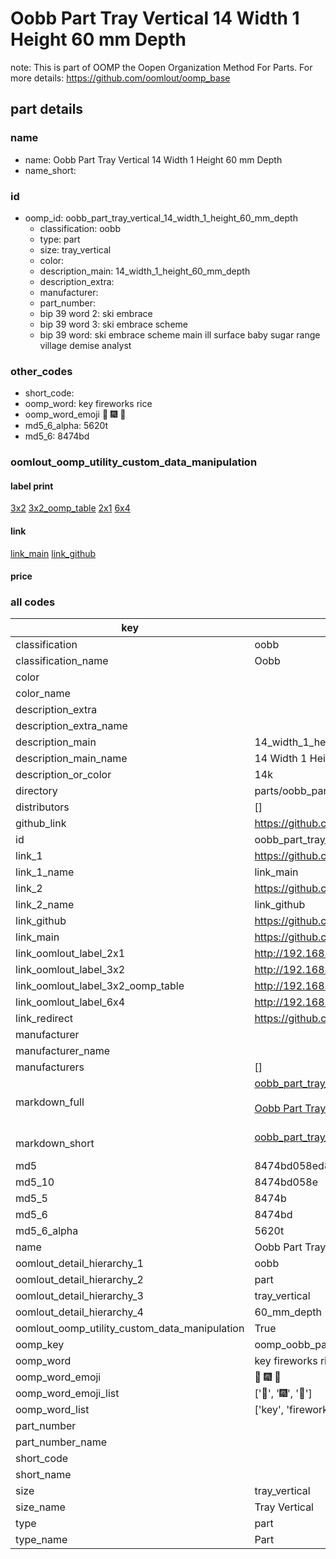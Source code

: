 # Oobb Part Tray Vertical 14 Width 1 Height 60 mm Depth  

note: This is part of OOMP the Oopen Organization Method For Parts. For more details: https://github.com/oomlout/oomp_base

##  part details
  







### name
* name: Oobb Part Tray Vertical 14 Width 1 Height 60 mm Depth
* name_short: 
### id
* oomp_id: oobb_part_tray_vertical_14_width_1_height_60_mm_depth
  * classification: oobb
  * type: part
  * size: tray_vertical
  * color: 
  * description_main: 14_width_1_height_60_mm_depth
  * description_extra: 
  * manufacturer: 
  * part_number: 
  * bip 39 word 2: ski embrace
  * bip 39 word 3: ski embrace scheme
  * bip 39 word: ski embrace scheme main ill surface baby sugar range village demise analyst

### other_codes
* short_code: 
* oomp_word: key fireworks rice
* oomp_word_emoji :key: :fireworks: :rice:
* md5_6_alpha: 5620t
* md5_6: 8474bd






### oomlout_oomp_utility_custom_data_manipulation
#### label print
[3x2](http://192.168.1.245:1112/?label=oomp%205620t)
[3x2_oomp_table](http://192.168.1.108:1112/?label=oomp%205620t)
[2x1](http://192.168.1.242:1112/?label=oomp%205620t)
[6x4](http://192.168.1.55:1112/?label=oomp%205620t)    

#### link

[link_main](https://github.com/oomlout/oomlout_oomp_version_1_messy/tree/main/parts/oobb_part_tray_vertical_14_width_1_height_60_mm_depth) [link_github](https://github.com/oomlout/oomlout_oomp_version_1_messy/tree/main/parts/oobb_part_tray_vertical_14_width_1_height_60_mm_depth)                             

#### price







### all codes 
| key | value |  
| --- | --- |  
| classification | oobb |  
| classification_name | Oobb |  
| color |  |  
| color_name |  |  
| description_extra |  |  
| description_extra_name |  |  
| description_main | 14_width_1_height_60_mm_depth |  
| description_main_name | 14 Width 1 Height 60 mm Depth |  
| description_or_color | 14k |  
| directory | parts/oobb_part_tray_vertical_14_width_1_height_60_mm_depth |  
| distributors | [] |  
| github_link | https://github.com/oomlout/oomlout_oomp_part_src/tree/main/parts/oobb_part_tray_vertical_14_width_1_height_60_mm_depth |  
| id | oobb_part_tray_vertical_14_width_1_height_60_mm_depth |  
| link_1 | https://github.com/oomlout/oomlout_oomp_version_1_messy/tree/main/parts/oobb_part_tray_vertical_14_width_1_height_60_mm_depth |  
| link_1_name | link_main |  
| link_2 | https://github.com/oomlout/oomlout_oomp_version_1_messy/tree/main/parts/oobb_part_tray_vertical_14_width_1_height_60_mm_depth |  
| link_2_name | link_github |  
| link_github | https://github.com/oomlout/oomlout_oomp_version_1_messy/tree/main/parts/oobb_part_tray_vertical_14_width_1_height_60_mm_depth |  
| link_main | https://github.com/oomlout/oomlout_oomp_version_1_messy/tree/main/parts/oobb_part_tray_vertical_14_width_1_height_60_mm_depth |  
| link_oomlout_label_2x1 | http://192.168.1.242:1112/?label=oomp%205620t |  
| link_oomlout_label_3x2 | http://192.168.1.245:1112/?label=oomp%205620t |  
| link_oomlout_label_3x2_oomp_table | http://192.168.1.108:1112/?label=oomp%205620t |  
| link_oomlout_label_6x4 | http://192.168.1.55:1112/?label=oomp%205620t |  
| link_redirect | https://github.com/oomlout/oomlout_oomp_version_1_messy/tree/main/parts/oobb_part_tray_vertical_14_width_1_height_60_mm_depth |  
| manufacturer |  |  
| manufacturer_name |  |  
| manufacturers | [] |  
| markdown_full | [oobb_part_tray_vertical_14_width_1_height_60_mm_depth](none)<br>[](none)<br>[Oobb Part Tray Vertical 14 Width 1 Height 60 Mm Depth](none)<br><br> |  
| markdown_short | [oobb_part_tray_vertical_14_width_1_height_60_mm_depth](none)<br><br> |  
| md5 | 8474bd058ed8c22368b8786581522652 |  
| md5_10 | 8474bd058e |  
| md5_5 | 8474b |  
| md5_6 | 8474bd |  
| md5_6_alpha | 5620t |  
| name | Oobb Part Tray Vertical 14 Width 1 Height 60 mm Depth |  
| oomlout_detail_hierarchy_1 | oobb |  
| oomlout_detail_hierarchy_2 | part |  
| oomlout_detail_hierarchy_3 | tray_vertical |  
| oomlout_detail_hierarchy_4 | 60_mm_depth |  
| oomlout_oomp_utility_custom_data_manipulation | True |  
| oomp_key | oomp_oobb_part_tray_vertical_14_width_1_height_60_mm_depth |  
| oomp_word | key fireworks rice |  
| oomp_word_emoji | :key: :fireworks: :rice: |  
| oomp_word_emoji_list | [':key:', ':fireworks:', ':rice:'] |  
| oomp_word_list | ['key', 'fireworks', 'rice'] |  
| part_number |  |  
| part_number_name |  |  
| short_code |  |  
| short_name |  |  
| size | tray_vertical |  
| size_name | Tray Vertical |  
| type | part |  
| type_name | Part |  
